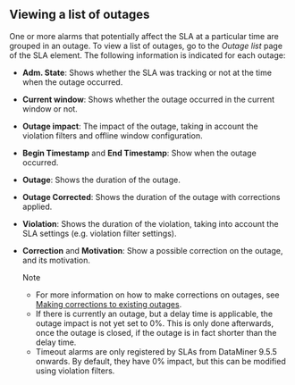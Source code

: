 ## Viewing a list of outages

One or more alarms that potentially affect the SLA at a particular time are grouped in an outage. To view a list of outages, go to the *Outage list* page of the SLA element. The following information is indicated for each outage:

- **Adm. State**: Shows whether the SLA was tracking or not at the time when the outage occurred.

- **Current window**: Shows whether the outage occurred in the current window or not.

- **Outage impact**: The impact of the outage, taking in account the violation filters and offline window configuration.

- **Begin Timestamp** and **End Timestamp**: Show when the outage occurred.

- **Outage**: Shows the duration of the outage.

- **Outage Corrected**: Shows the duration of the outage with corrections applied.

- **Violation**: Shows the duration of the violation, taking into account the SLA settings (e.g. violation filter settings).

- **Correction** and **Motivation**: Show a possible correction on the outage, and its motivation.

    > [!NOTE]
    > -  For more information on how to make corrections on outages, see [Making corrections to existing outages](Making_corrections_to_existing_outages.md).
    > -  If there is currently an outage, but a delay time is applicable, the outage impact is not yet set to 0%. This is only done afterwards, once the outage is closed, if the outage is in fact shorter than the delay time.
    > -  Timeout alarms are only registered by SLAs from DataMiner 9.5.5 onwards. By default, they have 0% impact, but this can be modified using violation filters.
    >
